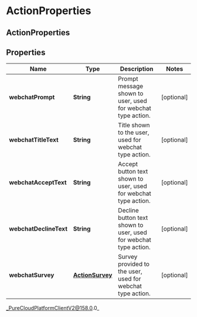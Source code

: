 # ActionProperties

## ActionProperties

## Properties

|Name | Type | Description | Notes|
|------------ | ------------- | ------------- | -------------|
| **webchatPrompt** | **String** | Prompt message shown to user, used for webchat type action. | [optional] |
| **webchatTitleText** | **String** | Title shown to the user, used for webchat type action. | [optional] |
| **webchatAcceptText** | **String** | Accept button text shown to user, used for webchat type action. | [optional] |
| **webchatDeclineText** | **String** | Decline button text shown to user, used for webchat type action. | [optional] |
| **webchatSurvey** | [**ActionSurvey**](ActionSurvey) | Survey provided to the user, used for webchat type action. | [optional] |



_PureCloudPlatformClientV2@158.0.0_
